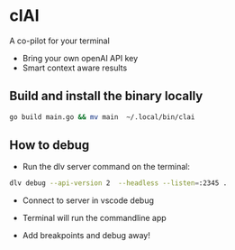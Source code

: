 # clAI

A co-pilot for your terminal


- Bring your own openAI API key
- Smart context aware results


## Build and install the binary locally

```bash
go build main.go && mv main  ~/.local/bin/clai
```

## How to debug

- Run the dlv server command on the terminal:
```bash
dlv debug --api-version 2  --headless --listen=:2345 .
```

- Connect to server in vscode debug

- Terminal will run the commandline app

- Add breakpoints and debug away!